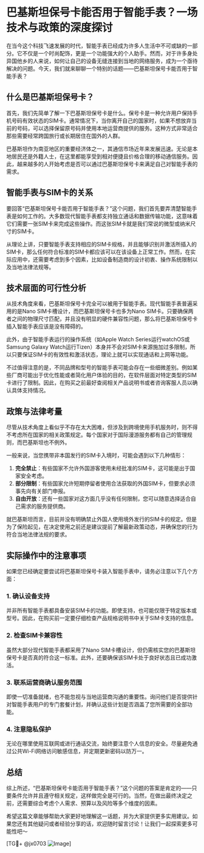 # 巴基斯坦保号卡能否用于智能手表？一场技术与政策的深度探讨

在当今这个科技飞速发展的时代，智能手表已经成为许多人生活中不可或缺的一部分。它不仅是一个时尚配饰，更是一个功能强大的个人助手。然而，对于许多身处异国他乡的人来说，如何让自己的设备无缝连接到当地的网络服务，成为一个亟待解决的问题。今天，我们就来聊聊一个特别的话题——巴基斯坦保号卡能否用于智能手表？

## 什么是巴基斯坦保号卡？

首先，我们先简单了解一下巴基斯坦保号卡是什么。保号卡是一种允许用户保持手机号码有效状态的SIM卡。通常情况下，当你离开自己的国家时，如果不想放弃当前的号码，可以选择保留原号码并使用本地运营商提供的服务。这种方式非常适合那些需要经常跨国旅行或长期居住在国外的人群。

巴基斯坦作为南亚地区的重要经济体之一，其通信市场近年来发展迅速。无论是本地居民还是外籍人士，在这里都能享受到相对便捷且价格合理的移动通信服务。因此，越来越多的人开始考虑是否可以通过巴基斯坦保号卡来满足自己对智能手表的需求。

## 智能手表与SIM卡的关系

要回答“巴基斯坦保号卡能否用于智能手表？”这个问题，我们首先要弄清楚智能手表是如何工作的。大多数现代智能手表都支持独立通话和数据传输功能，这意味着它们需要一张SIM卡来完成这些操作。而这张SIM卡就是我们常说的微型或纳米尺寸的SIM卡。

从理论上讲，只要智能手表支持相应的SIM卡规格，并且能够识别并激活所插入的SIM卡，那么任何符合标准的SIM卡都应该可以在该设备上正常工作。然而，在实际应用中，还需要考虑到多个因素，比如设备制造商的设计初衷、操作系统限制以及当地法律法规等。

## 技术层面的可行性分析

从技术角度来看，巴基斯坦保号卡完全可以被用于智能手表。现代智能手表普遍采用的是Nano SIM卡槽设计，而巴基斯坦保号卡也多为Nano SIM卡。只要确保两者之间的物理尺寸匹配，并且没有明显的硬件兼容性问题，那么将巴基斯坦保号卡插入智能手表应该是没有障碍的。

此外，由于智能手表运行的操作系统（如Apple Watch Series运行watchOS或Samsung Galaxy Watch运行Tizen）本身并不会对SIM卡来源施加过多限制，所以只要保证SIM卡的有效性和激活状态，理论上就可以实现通话和上网等功能。

不过值得注意的是，不同品牌和型号的智能手表可能会存在一些细微差别。例如某些厂商可能出于优化性能或者简化用户体验的目的，在软件层面对特定类型的SIM卡进行了限制。因此，在购买之前最好查阅相关产品说明书或者咨询客服人员以确认具体支持情况。

## 政策与法律考量

尽管从技术角度上看似乎不存在太大困难，但涉及到跨境使用手机服务时，则不得不考虑所在国家的相关政策规定。每个国家对于国际漫游服务都有自己的管理规则，而巴基斯坦也不例外。

一般来说，当您携带非本国发行的SIM卡入境时，可能会遇到以下几种情形：
1. **完全禁止**：有些国家不允许外国游客使用未经批准的SIM卡，这可能是出于国家安全考虑。
2. **部分限制**：有些国家允许短期停留者使用合法获取的外国SIM卡，但要求必须事先向有关部门申报。
3. **自由开放**：还有一些国家对这方面几乎没有任何限制，您可以随意选择适合自己需求的服务提供商。

就巴基斯坦而言，目前并没有明确禁止外国人使用境外发行的SIM卡的规定。但是为了保险起见，在决定使用之前还是建议提前了解最新政策动态，并确保您的行为符合当地法律法规的要求。

## 实际操作中的注意事项

如果您已经确定要尝试将巴基斯坦保号卡装入智能手表中，请务必注意以下几个方面：

### 1. 确认设备支持
并非所有智能手表都具备安装SIM卡的功能。即使支持，也可能仅限于特定版本或型号。因此，在购买前一定要仔细检查产品规格说明书中关于SIM卡支持的信息。

### 2. 检查SIM卡兼容性
虽然大部分现代智能手表都采用了Nano SIM卡槽设计，但仍需核实您的巴基斯坦保号卡是否真的符合这一标准。此外，还要确保该SIM卡处于良好状态且已成功激活。

### 3. 联系运营商确认服务范围
即使一切准备就绪，也不能忽视与当地运营商沟通的重要性。询问他们是否提供针对智能手表用户的专门套餐计划，并确认这些计划是否涵盖了您所需要的全部功能。

### 4. 注意隐私保护
无论在哪里使用互联网或进行通话交流，始终要注意个人信息的安全。尽量避免通过公共Wi-Fi网络访问敏感信息，并定期更新密码以防万一。

## 总结

综上所述，“巴基斯坦保号卡能否用于智能手表？”这个问题的答案是肯定的——只要条件允许并且遵守相关规定，这样做完全是可行的。当然，在做出最终决定之前，还需要综合考虑个人需求、预算以及风险等多个维度的因素。

希望这篇文章能够帮助大家更好地理解这一话题，并为大家提供更多实用建议。如果您还有其他疑问或者经验分享的话，欢迎随时留言讨论！让我们一起探索更多可能性吧～

[TG💪+ @jx0703 ![Image](https://github.com/user-attachments/assets/dbca1d08-cadb-493c-b0ec-ad6f7a83f270)]